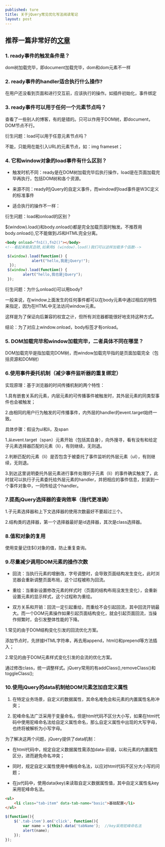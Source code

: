 ```yaml
---
published: ture
title: 关于jQuery常见优化写法阅读笔记
layout: post
---
```


## 推荐一篇非常好的[文章](https://mp.weixin.qq.com/s?__biz=MzU5NzEwMDQyNA==&mid=2247483704&idx=1&sn=4c7c76969248f4debacbedc5b48398f4&chksm=fe59d3dfc92e5ac96a6bae93d602fc208840af61617c6ff4977e15ecf3245ce4b6e8d7ba6c7e&mpshare=1&scene=22&srcid=0626gpZgt2jWBVexebE9Pvo9#rd)



### 1. ready事件的触发条件是？


dom树加载完毕，即document加载完毕，dom和dom元素不一样



### 2. ready事件的handler适合执行什么操作?


在用户还没看到页面和进行交互前，应该执行的操作。如插件初始化，事件绑定



### 3. ready事件可以用于任何一个元素节点吗？


查看了一些别人的博客，有的是错的。只可以作用于DOM树，即document，DOM节点不行。


衍生问题：load可以用于任意元素节点吗？

不能，只能用在能引入URL的元素节点，如：img frameset；



### 4. 它和window对象的load事件有什么区别？


 - 触发时机不同：ready是在DOM树加载完毕后执行操作，load是在页面加载完毕再执行，包括DOM树和各个资源。

 - 来源不同：ready时jQuery的自定义事件，而window的load事件是W3C定义的标准事件

 - 适合执行的操作不一样：


衍生问题：load和onload的区别？

$(window).load()和body.onload()都是完全加载页面时触发。不推荐用body.onload(),它不能做到JS和HTML完全分离。


```html
<body onload="fn1(),fn2()"></body>
<!--看起来极其丑陋,如果用$ (window).load()我们可以这样加载多个函数-->
```

```javascript
 $(window).load(function() {
            alert("hello,我是jQuery!");
  });
 $(window).load(function() {
        alert("hello,我也是jQuery");
 });
```


衍生问题：为什么onload()可以用body?

一般来说，在window上面发生的任何事件都可以在body元素中通过相应的特性来指定，因为在HTML中无法访问window元素。

这样是为了保证向后兼容的权宜之计，但所有浏览器都能很好地支持这种方式。

结论：为了对应上window.onload，body标签才有onload。



### 5. DOM加载完毕和window加载完毕，二者具体不同在哪里？


DOM加载完毕是指加载完DOM树，而window加载完毕指的是页面加载完全（包括资源和DOM树）



### 6.使用事件委托机制（减少事件监听器的重复绑定）


实现原理：基于浏览器的时间传播机制的两个特性：

1.具有嵌套关系的元素，内层元素的可传播事件被触发时，其外层元素的同类型事件也会被触发；

2.由相同的用户行为触发的可传播事件，内外层的handler的event.target始终一致。


具体步骤：假设为ul和li，及span

1.从event.target（span）元素开始（包括其自身），向外搜寻，看有没有和给定子元素选择器匹配的元素（li），有则继续，无则退。

2.判断匹配的元素（li）是否包含于被委托了事件监听的外层元素（ul），有则继续，无则退。

3.到达这里说明委托外层元素进行事件处理的子元素（li）的事件确实触发了，此时就可以执行子元素委托给外层元素的handler，并把相应的事件信息，封装到一个事件对象中，一同传给这个handler。



### 7.提高jQuery选择器的查询效率（指代更准确）


1.子元素选择器和上下文选择器的使用次数最好不要超过三个。

2.结构类的选择器，第一个选择器最好是id选择器，其次是class选择器。



### 8.值和对象的复用


使用变量记住$()对象的值，防止重复查询。



### 9.尽量减少调用DOM元素的操作次数


- 回流：当执行元素的增删改，字号调整时，会导致页面结构发生变化，此时浏览器会重新调整页面布局，这个过程被称为回流。

- 重绘：当重新设置修改元素的样式时（页面的结构布局没发生变化），会重新设置元素的显示样式，这个过程称为重绘。

- 双方关系和开销：回流一定引起重绘，而重绘不会引起回流，其中回流开销最大。而一个DOM元素操作如果引起页面结构变化，就会引起页面回流，当操作频繁时，会引发整体性能的下降。



1.常见的由于DOM结构变化引发的回流优化方案。

添加节点时，先拼接HTML字符串，再去用append，html()和prepend等方法插入；

2.常见的由于DOM元素样式变化引发的会流的优化方案。

通过修改class，统一调整样式。jQuery常用的有addClass(),removeClass()和toggleClass();



### 10.使用jQuery的data机制给DOM元素怎加自定义属性


1. 在特定业务场景，自定义的数据属性，其命名难免会和元素的内置属性名称冲突；

2. 驼峰命名法广泛采用于变量命名，但是html代码不区分大小写，如果在html代码中使用驼峰命名法给自定义属性命名，那么自定义属性中出现的大写字母，也终将被解析为小写字母。


为了解决这两个问题，jQuery提供了data机制：

- 在html代码中，规定自定义数据属性需添加data-前缀，以和元素的内置属性区分，进而避免命名冲突；

- 同时，规定自定义属性使用中横线命名法，以应对html代码不区分大小写的问题；

- 在js代码中，使用data(key)来读取自定义数据属性值，其中自定义属性名key采用驼峰命名法。


```html
<ul>
	<li class="tab-item" data-tab-name="basic">基础配置</li>
</ul>
```

```javascript
$(function(){
	$('.tab-item').on('click', function(){
		var name = $(this).data('tabName');  //key采用驼峰命名法
		alert(name);
	});
});
```

